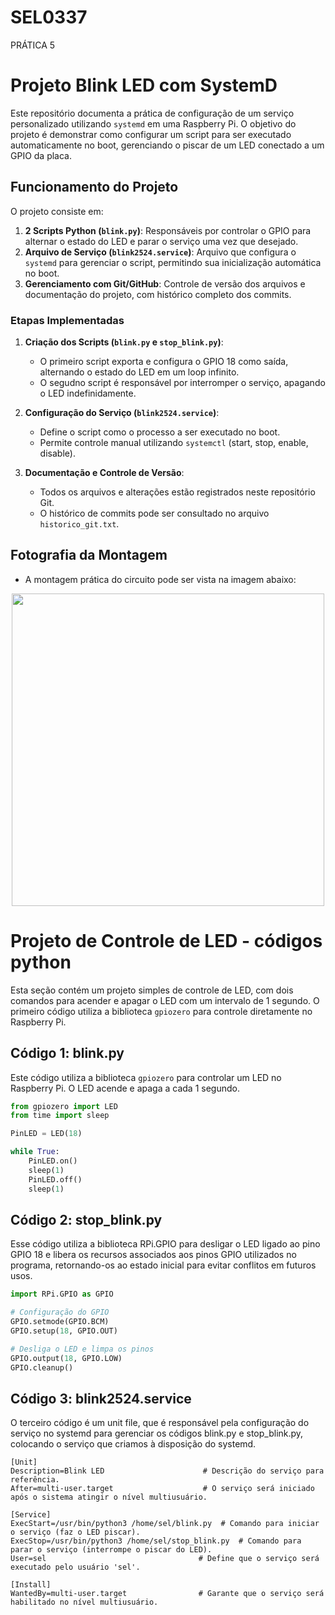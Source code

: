 # SEL0337
PRÁTICA 5
# Projeto Blink LED com SystemD

Este repositório documenta a prática de configuração de um serviço personalizado utilizando `systemd` em uma Raspberry Pi. O objetivo do projeto é demonstrar como configurar um script para ser executado automaticamente no boot, gerenciando o piscar de um LED conectado a um GPIO da placa.

## Funcionamento do Projeto

O projeto consiste em:
1. **2 Scripts Python (`blink.py`)**: Responsáveis por controlar o GPIO para alternar o estado do LED e parar o serviço uma vez que desejado.
2. **Arquivo de Serviço (`blink2524.service`)**: Arquivo que configura o `systemd` para gerenciar o script, permitindo sua inicialização automática no boot.
3. **Gerenciamento com Git/GitHub**: Controle de versão dos arquivos e documentação do projeto, com histórico completo dos commits.

### Etapas Implementadas
1. **Criação dos Scripts (`blink.py` e `stop_blink.py`)**:
   - O primeiro script exporta e configura o GPIO 18 como saída, alternando o estado do LED em um loop infinito.
   - O segudno script é responsável por interromper o serviço, apagando o LED indefinidamente.

2. **Configuração do Serviço (`blink2524.service`)**:
   - Define o script como o processo a ser executado no boot.
   - Permite controle manual utilizando `systemctl` (start, stop, enable, disable).

3. **Documentação e Controle de Versão**:
   - Todos os arquivos e alterações estão registrados neste repositório Git.
   - O histórico de commits pode ser consultado no arquivo `historico_git.txt`.

## Fotografia da Montagem
- A montagem prática do circuito pode ser vista na imagem abaixo:

<div align="center">
<img src="https://github.com/user-attachments/assets/cfb7eff5-4f56-4d57-8b45-3468f3264a75" width="500px" />
</div>


# Projeto de Controle de LED - códigos python

Esta seção contém um projeto simples de controle de LED, com dois comandos para acender e apagar o LED com um intervalo de 1 segundo. O primeiro código utiliza a biblioteca `gpiozero` para controle diretamente no Raspberry Pi.

## Código 1: blink.py

Este código utiliza a biblioteca `gpiozero` para controlar um LED no Raspberry Pi. O LED acende e apaga a cada 1 segundo.

```python
from gpiozero import LED
from time import sleep

PinLED = LED(18)

while True:
    PinLED.on()
    sleep(1)
    PinLED.off()
    sleep(1)
```
## Código 2: stop_blink.py
Esse código utiliza a biblioteca RPi.GPIO para desligar o LED ligado ao pino GPIO 18 e libera os recursos associados aos pinos GPIO utilizados no programa, retornando-os ao estado inicial para evitar conflitos em futuros usos.

```python
import RPi.GPIO as GPIO

# Configuração do GPIO
GPIO.setmode(GPIO.BCM)
GPIO.setup(18, GPIO.OUT)

# Desliga o LED e limpa os pinos
GPIO.output(18, GPIO.LOW)
GPIO.cleanup()
```
## Código 3: blink2524.service
O terceiro código é um unit file, que é responsável pela configuração do serviço no systemd para gerenciar os códigos blink.py e stop_blink.py, colocando o
serviço que criamos à disposição do systemd.

```
[Unit]
Description=Blink LED                      # Descrição do serviço para referência.
After=multi-user.target                    # O serviço será iniciado após o sistema atingir o nível multiusuário.

[Service]
ExecStart=/usr/bin/python3 /home/sel/blink.py  # Comando para iniciar o serviço (faz o LED piscar).
ExecStop=/usr/bin/python3 /home/sel/stop_blink.py  # Comando para parar o serviço (interrompe o piscar do LED).
User=sel                                  # Define que o serviço será executado pelo usuário 'sel'.

[Install]
WantedBy=multi-user.target                # Garante que o serviço será habilitado no nível multiusuário.
```

